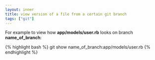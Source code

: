 ```yaml
---
layout: inner
title: view version of a file from a certain git branch
tags: ["git"]
---
```

For example to view how <b>app/models/user.rb</b> looks on branch <b>name_of_branch</b>:

{% highlight bash %}
git show name_of_branch:app/models/user.rb
{% endhighlight %}

